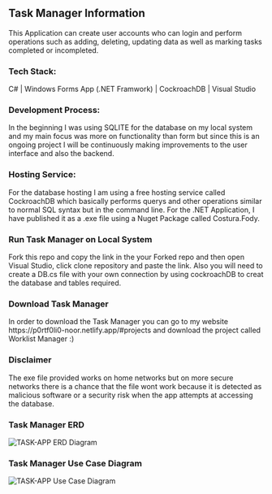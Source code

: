 <h2>Task Manager Information</h2>

This Application can create user accounts who can login and perform operations such as adding, deleting, updating data as well as marking tasks completed or incompleted.

<!-- <br/> -->
<h3>Tech Stack:</h6>
C# | Windows Forms App (.NET Framwork) | CockroachDB | Visual Studio

<h3>Development Process:</h3>
In the beginning I was using SQLITE for the database on my local system and my main focus was more on functionality than form but since this is an ongoing project I will be continuously making improvements to the user interface and also the backend. 

<h3>Hosting Service:</h3>
For the database hosting I am using a free hosting service called CockroachDB which basically performs querys and other operations similar to normal SQL syntax but in the command line. For the .NET Application, I have published it as a .exe file using a Nuget Package called Costura.Fody.

<h3>Run Task Manager on Local System</h3>
Fork this repo and copy the link in the your Forked repo and then open Visual Studio, click clone repository and paste the link. Also you will need to create a DB.cs file with your own connection by using cockroachDB to creat the database and tables required. 

<h3>Download Task Manager</h3>
In order to download the Task Manager you can go to my website https://p0rtf0li0-noor.netlify.app/#projects and download the project called Worklist Manager :)

<h3>Disclaimer</h3>

The exe file provided works on home networks but on more secure networks there is a chance that the file wont work because it is detected as malicious software or a security risk when the app attempts at accessing the database.

<h3>Task Manager ERD</h3>

![TASK-APP ERD Diagram](https://github.com/N00rAhmed/Task-Manager/assets/86896171/0341d834-00bf-4706-bb6e-2b9d9593abc6)

<h3>Task Manager Use Case Diagram</h3>

![TASK-APP Use Case Diagram](https://github.com/N00rAhmed/Task-Manager/assets/86896171/9e8e2245-aafd-4050-b1d3-adf4564d9b2c)
